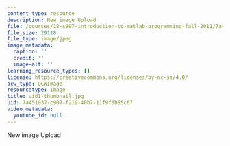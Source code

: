 ```yaml
---
content_type: resource
description: New image Upload
file: /courses/18-s997-introduction-to-matlab-programming-fall-2011/7a451037c907f21940b711f9f3b55c67_vid1-thumbnail.jpg
file_size: 29118
file_type: image/jpeg
image_metadata:
  caption: ''
  credit: ''
  image-alt: ''
learning_resource_types: []
license: https://creativecommons.org/licenses/by-nc-sa/4.0/
ocw_type: OCWImage
resourcetype: Image
title: vid1-thumbnail.jpg
uid: 7a451037-c907-f219-40b7-11f9f3b55c67
video_metadata:
  youtube_id: null
---
```

New image Upload